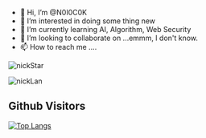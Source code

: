 - 👋 Hi, I’m @N0I0C0K
- 👀 I’m interested in doing some thing new
- 🌱 I’m currently learning AI, Algorithm, Web Security
- 💞️ I’m looking to collaborate on ...emmm, I don't know.
- 📫 How to reach me ....

<p> <img src="https://github-readme-stats.vercel.app/api?username=N0I0C0K&show_icons=true&theme=vue" alt="nickStar" />
<p> <img src="https://github-readme-stats.vercel.app/api/top-langs/?username=N0I0C0K&layout=compact" alt="nickLan" />

## Github Visitors
[![Top Langs](https://profile-counter.glitch.me/N0I0C0K/count.svg)](https://github.com/N0I0C0K)
